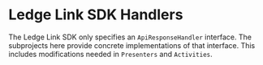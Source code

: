 # Ledge Link SDK Handlers

The Ledge Link SDK only specifies an `ApiResponseHandler` interface. The subprojects here provide concrete
implementations of that interface. This includes modifications needed in `Presenters` and `Activities`.
